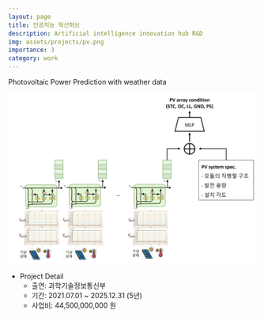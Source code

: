 ```yaml
---
layout: page
title: 인공지능 혁신허브
description: Artificial intelligence innovation hub R&D
img: assets/projects/pv.png
importance: 3
category: work
---
```


Photovoltaic Power Prediction with weather data

<img src="assets/projects/pv.png" width="1000" />

- Project Detail
    - 출연: 과학기술정보통신부
    - 기간: 2021.07.01 ~ 2025.12.31 (5년)
    - 사업비: 44,500,000,000 원
